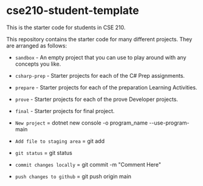 # cse210-student-template
This is the starter code for students in CSE 210.

This repository contains the starter code for many different projects. They are arranged as follows:

* `sandbox` - An empty project that you can use to play around with any concepts you like.
* `csharp-prep` - Starter projects for each of the C# Prep assignments.
* `prepare` - Starter projects for each of the preparation Learning Activities.
* `prove` - Starter projects for each of the prove Developer projects.
* `final` - Starter projects for final project.

* `New project` = dotnet new console -o program_name --use-program-main
* `Add file to staging area` = git add <file name>
* `git status` = git status
* `commit changes locally` = git commit -m "Comment Here"
* `push changes to github` = git push origin main